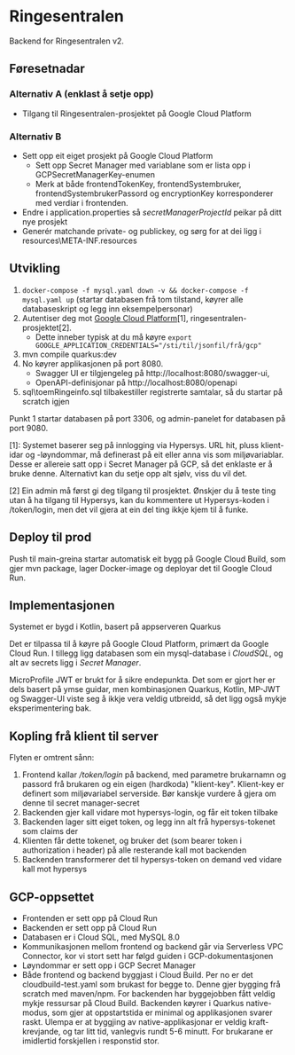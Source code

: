 
# Ringesentralen

Backend for Ringesentralen v2.

## Føresetnadar
### Alternativ A (enklast å setje opp)
- Tilgang til Ringesentralen-prosjektet på Google Cloud Platform

### Alternativ B
- Sett opp eit eiget prosjekt på Google Cloud Platform
  - Sett opp Secret Manager med variablane som er lista opp i GCPSecretManagerKey-enumen
  - Merk at både frontendTokenKey, frontendSystembruker, frontendSystembrukerPassord og encryptionKey korresponderer med verdiar i frontenden.
- Endre i application.properties så _secretManagerProjectId_ peikar på ditt nye prosjekt
- Generér matchande private- og publickey, og sørg for at dei ligg i resources\META-INF.resources 

## Utvikling
1. `docker-compose -f mysql.yaml down -v && docker-compose -f mysql.yaml up` (startar databasen frå tom tilstand, køyrer alle databaseskript og legg inn eksempelpersonar)
1. Autentiser deg mot [Google Cloud Platform](https://cloud.google.com/docs/authentication/getting-started)[1], ringesentralen-prosjektet[2].
   - Dette inneber typisk at du må køyre `export GOOGLE_APPLICATION_CREDENTIALS="/sti/til/jsonfil/frå/gcp"`
1. mvn compile quarkus:dev
1. No køyrer applikasjonen på port 8080. 
   - Swagger UI er tilgjengeleg på http://localhost:8080/swagger-ui, 
   - OpenAPI-definisjonar på http://localhost:8080/openapi
1. sql\toemRingeinfo.sql tilbakestiller registrerte samtalar, så du startar på scratch igjen

Punkt 1 startar databasen på port 3306, og admin-panelet for databasen på port 9080.

[1]: Systemet baserer seg på innlogging via Hypersys. URL hit, pluss klient-idar og -løyndommar, må definerast på eit eller anna vis som miljøvariablar. Desse er allereie satt opp i Secret Manager på GCP, så det enklaste er å bruke denne. Alternativt kan du setje opp alt sjølv, viss du vil det.

[2] Ein admin må først gi deg tilgang til prosjektet. Ønskjer du å teste ting utan å ha tilgang til Hypersys, kan du kommentere ut Hypersys-koden i /token/login, men det vil gjera at ein del ting ikkje kjem til å funke.

## Deploy til prod
Push til main-greina startar automatisk eit bygg på Google Cloud Build, som gjer mvn package, lager Docker-image og deployar det til Google Cloud Run.

## Implementasjonen
Systemet er bygd i Kotlin, basert på appserveren Quarkus

Det er tilpassa til å køyre på Google Cloud Platform, primært da Google Cloud Run. I tillegg ligg databasen som ein mysql-database i _CloudSQL_, og alt av secrets ligg i _Secret Manager_.

MicroProfile JWT er brukt for å sikre endepunkta. Det som er gjort her er dels basert på ymse guidar, men kombinasjonen Quarkus, Kotlin, MP-JWT og Swagger-UI viste seg å ikkje vera veldig utbreidd, så det ligg også mykje eksperimentering bak.

## Kopling frå klient til server
Flyten er omtrent sånn:

1. Frontend kallar _/token/login_ på backend, med parametre brukarnamn og passord frå brukaren og ein eigen (hardkoda) "klient-key". Klient-key er definert som miljøvariabel serverside. Bør kanskje vurdere å gjera om denne til secret manager-secret
1. Backenden gjer kall vidare mot hypersys-login, og får eit token tilbake
1. Backenden lager sitt eiget token, og legg inn alt frå hypersys-tokenet som claims der
1. Klienten får dette tokenet, og bruker det (som bearer token i authorization i header) på alle resterande kall mot backenden
1. Backenden transformerer det til hypersys-token on demand ved vidare kall mot hypersys

## GCP-oppsettet
- Frontenden er sett opp på Cloud Run
- Backenden er sett opp på Cloud Run
- Databasen er i Cloud SQL, med MySQL 8.0
- Kommunikasjonen mellom frontend og backend går via Serverless VPC Connector, kor vi stort sett har følgd guiden i GCP-dokumentasjonen
- Løyndommar er sett opp i GCP Secret Manager
- Både frontend og backend byggjast i Cloud Build. Per no er det cloudbuild-test.yaml som brukast for begge to. Denne gjer bygging frå scratch med maven/npm. For backenden har byggejobben fått veldig mykje ressursar på Cloud Build. Backenden køyrer i Quarkus native-modus, som gjer at oppstartstida er minimal og applikasjonen svarer raskt. Ulempa er at byggjing av native-applikasjonar er veldig kraft-krevjande, og tar litt tid, vanlegvis rundt 5-6 minutt. For brukarane er imidlertid forskjellen i responstid stor.